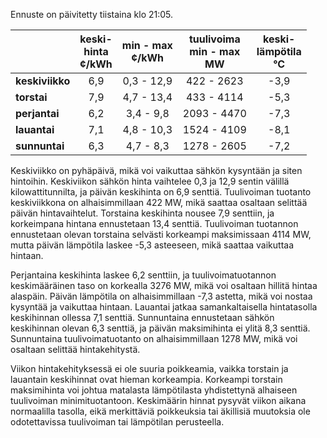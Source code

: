 Ennuste on päivitetty tiistaina klo 21:05.

|          | keski-<br>hinta<br>¢/kWh | min - max<br>¢/kWh | tuulivoima<br>min - max<br>MW | keski-<br>lämpötila<br>°C |
|:-------------|:----------------:|:----------------:|:-------------:|:-------------:|
| **keskiviikko** | 6,9 | 0,3 - 12,9 | 422 - 2623 | -3,9 |
| **torstai** | 7,9 | 4,7 - 13,4 | 433 - 4114 | -5,3 |
| **perjantai** | 6,2 | 3,4 - 9,8 | 2093 - 4470 | -7,3 |
| **lauantai** | 7,1 | 4,8 - 10,3 | 1524 - 4109 | -8,1 |
| **sunnuntai** | 6,3 | 4,7 - 8,3 | 1278 - 2605 | -7,2 |

Keskiviikko on pyhäpäivä, mikä voi vaikuttaa sähkön kysyntään ja siten hintoihin. Keskiviikon sähkön hinta vaihtelee 0,3 ja 12,9 sentin välillä kilowattitunnilta, ja päivän keskihinta on 6,9 senttiä. Tuulivoiman tuotanto keskiviikkona on alhaisimmillaan 422 MW, mikä saattaa osaltaan selittää päivän hintavaihtelut. Torstaina keskihinta nousee 7,9 senttiin, ja korkeimpana hintana ennustetaan 13,4 senttiä. Tuulivoiman tuotannon ennustetaan olevan torstaina selvästi korkeampi maksimissaan 4114 MW, mutta päivän lämpötila laskee -5,3 asteeseen, mikä saattaa vaikuttaa hintaan.

Perjantaina keskihinta laskee 6,2 senttiin, ja tuulivoimatuotannon keskimääräinen taso on korkealla 3276 MW, mikä voi osaltaan hillitä hintaa alaspäin. Päivän lämpötila on alhaisimmillaan -7,3 astetta, mikä voi nostaa kysyntää ja vaikuttaa hintaan. Lauantai jatkaa samankaltaisella hintatasolla keskihinnan ollessa 7,1 senttiä. Sunnuntaina ennustetaan sähkön keskihinnan olevan 6,3 senttiä, ja päivän maksimihinta ei ylitä 8,3 senttiä. Sunnuntaina tuulivoimatuotanto on alhaisimmillaan 1278 MW, mikä voi osaltaan selittää hintakehitystä.

Viikon hintakehityksessä ei ole suuria poikkeamia, vaikka torstain ja lauantain keskihinnat ovat hieman korkeampia. Korkeampi torstain maksimihinta voi johtua matalasta lämpötilasta yhdistettynä alhaiseen tuulivoiman minimituotantoon. Keskimäärin hinnat pysyvät viikon aikana normaalilla tasolla, eikä merkittäviä poikkeuksia tai äkillisiä muutoksia ole odotettavissa tuulivoiman tai lämpötilan perusteella.